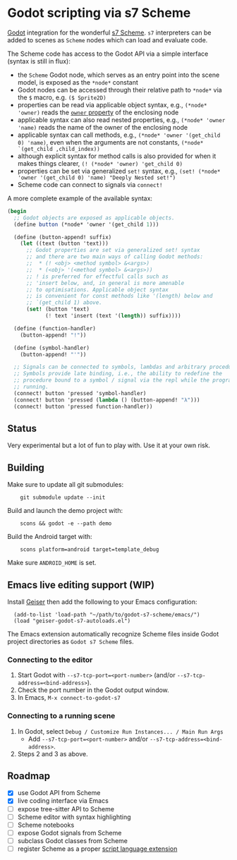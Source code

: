 # Godot scripting via s7 Scheme

[Godot](https://godotengine.org/) integration for the wonderful [s7 Scheme](https://ccrma.stanford.edu/software/snd/snd/s7.html). `s7` interpreters can be added to scenes as `Scheme` nodes which can load and evaluate code.

The Scheme code has access to the Godot API via a simple interface (syntax is still in flux):
- the `Scheme` Godot node, which serves as an entry point into the scene model, is exposed as the `*node*` constant
- Godot nodes can be accessed through their relative path to `*node*` via the `$` macro, e.g. `($ Sprite2D)`
- properties can be read via applicable object syntax, e.g., `(*node* 'owner)` reads the [`owner` property](https://docs.godotengine.org/en/stable/classes/class_node.html#class-node-property-owner) of the enclosing node
- applicable syntax can also read nested properties, e.g., `(*node* 'owner 'name)` reads the name of the owner of the enclosing node
- applicable syntax can call methods, e.g., `(*node* 'owner '(get_child 0) 'name)`, even when the arguments are not constants, ``(*node* `(get_child ,child_index))``
- although explicit syntax for method calls is also provided for when it makes things clearer, `(! (*node* 'owner) 'get_child 0)`
- properties can be set via generalized `set!` syntax, e.g., `(set! (*node* 'owner '(get_child 0) 'name) "Deeply Nested set!")`
- Scheme code can connect to signals via `connect!`

A more complete example of the available syntax:

```scheme
(begin
  ;; Godot objects are exposed as applicable objects.
  (define button (*node* 'owner '(get_child 1)))

  (define (button-append! suffix)
	(let ((text (button 'text)))
	  ;; Godot properties are set via generalized set! syntax
	  ;; and there are two main ways of calling Godot methods:
	  ;;  * (! <obj> <method symbol> &<args>)
	  ;;  * (<obj> '(<method symbol> &<args>))
	  ;; ! is preferred for effectful calls such as
	  ;; 'insert below, and, in general is more amenable
	  ;; to optimisations. Applicable object syntax
	  ;; is convenient for const methods like '(length) below and
	  ;; `(get_child 1) above.
	  (set! (button 'text)
			(! text 'insert (text '(length)) suffix))))

  (define (function-handler)
	(button-append! "!"))

  (define (symbol-handler)
	(button-append! "'"))

  ;; Signals can be connected to symbols, lambdas and arbitrary procedures.
  ;; Symbols provide late binding, i.e., the ability to redefine the
  ;; procedure bound to a symbol / signal via the repl while the program is
  ;; running.
  (connect! button 'pressed 'symbol-handler)
  (connect! button 'pressed (lambda () (button-append! "λ")))
  (connect! button 'pressed function-handler))
```

## Status

Very experimental but a lot of fun to play with. Use it at your own risk.

## Building

Make sure to update all git submodules:

```shell
	git submodule update --init
```

Build and launch the demo project with:

```shell
	scons && godot -e --path demo
```

Build the Android target with:

```shell
	scons platform=android target=template_debug
```

Make sure `ANDROID_HOME` is set.

## Emacs live editing support (WIP)

Install [Geiser](https://www.nongnu.org/geiser/) then add the following to your Emacs configuration:

```elisp
  (add-to-list 'load-path "~/path/to/godot-s7-scheme/emacs/")
  (load "geiser-godot-s7-autoloads.el")
```

The Emacs extension automatically recognize Scheme files inside Godot project directories as `Godot s7 Scheme` files.

### Connecting to the editor

1. Start Godot with `--s7-tcp-port=<port-number>` (and/or `--s7-tcp-address=<bind-address>`).
2. Check the port number in the Godot output window.
3. In Emacs, `M-x connect-to-godot-s7`

### Connecting to a running scene

1. In Godot, select `Debug / Customize Run Instances... / Main Run Args`
   - Add `--s7-tcp-port=<port-number>` and/or `--s7-tcp-address=<bind-address>`.
2. Steps 2 and 3 as above.

## Roadmap

- [x] use Godot API from Scheme
- [x] live coding interface via Emacs
- [ ] expose tree-sitter API to Scheme
- [ ] Scheme editor with syntax highlighting
- [ ] Scheme notebooks
- [ ] expose Godot signals from Scheme
- [ ] subclass Godot classes from Scheme
- [ ] register Scheme as a proper [script language extension](https://docs.godotengine.org/en/stable/classes/class_scriptlanguageextension.html#class-scriptlanguageextension)
